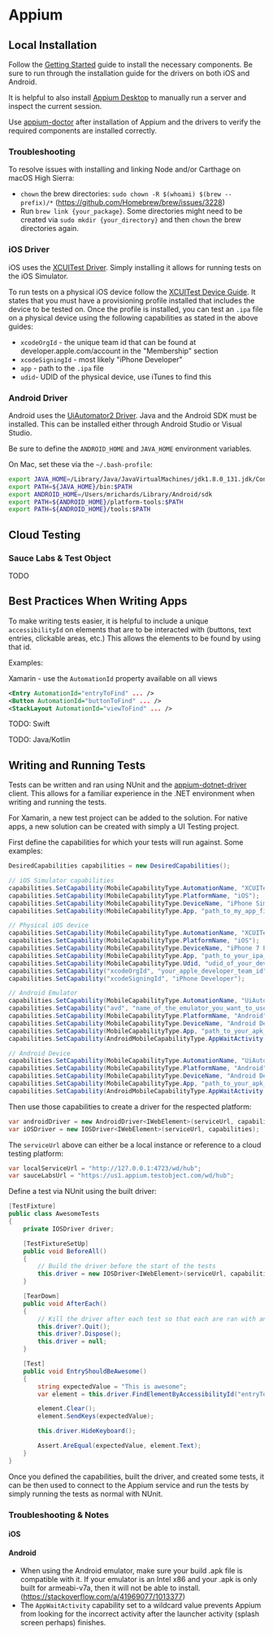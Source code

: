 # Appium

## Local Installation

Follow the [Getting Started](https://appium.io/docs/en/about-appium/getting-started/?lang=en) guide to install the necessary components. Be sure to run through the installation guide for the drivers on both iOS and Android. 

It is helpful to also install [Appium Desktop](https://github.com/appium/appium-desktop/releases) to manually run a server and inspect the current session.

Use [appium-doctor](https://github.com/appium/appium-doctor) after installation of Appium and the drivers to verify the required components are installed correctly.

### Troubleshooting

To resolve issues with installing and linking Node and/or Carthage on macOS High Sierra:
* `chown` the brew directories: `sudo chown -R $(whoami) $(brew --prefix)/*` (https://github.com/Homebrew/brew/issues/3228)
* Run `brew link {your_package}`. Some directories might need to be created via `sudo mkdir {your_directory}` and then `chown` the brew directories again.

### iOS Driver

iOS uses the [XCUITest Driver](https://appium.io/docs/en/drivers/ios-xcuitest/index.html). Simply installing it allows for running tests on the iOS Simulator.

To run tests on a physical iOS device follow the [XCUITest Device Guide](https://appium.io/docs/en/drivers/ios-xcuitest-real-devices/). It states that you must have a provisioning profile installed that includes the device to be tested on. Once the profile is installed, you can test an `.ipa` file on a physical device using the following capabilities as stated in the above guides:

* `xcodeOrgId` - the unique team id that can be found at developer.apple.com/account in the "Membership" section
* `xcodeSigningId` - most likely "iPhone Developer"
* `app` - path to the `.ipa` file
* `udid`- UDID of the physical device, use iTunes to find this

### Android Driver

Android uses the [UiAutomator2 Driver](http://appium.io/docs/en/drivers/android-uiautomator2/index.html). Java and the Android SDK must be installed. This can be installed either through Android Studio or Visual Studio.

Be sure to define the `ANDROID_HOME` and `JAVA_HOME` environment variables.

On Mac, set these via the `~/.bash-profile`:

```bash
export JAVA_HOME=/Library/Java/JavaVirtualMachines/jdk1.8.0_131.jdk/Contents/Home
export PATH=${JAVA_HOME}/bin:$PATH
export ANDROID_HOME=/Users/mrichards/Library/Android/sdk
export PATH=${ANDROID_HOME}/platform-tools:$PATH
export PATH=${ANDROID_HOME}/tools:$PATH
```

## Cloud Testing

### Sauce Labs & Test Object

TODO

## Best Practices When Writing Apps

To make writing tests easier, it is helpful to include a unique `accessibilityId` on elements that are to be interacted with (buttons, text entries, clickable areas, etc.) This allows the elements to be found by using that id.

Examples:

Xamarin - use the `AutomationId` property available on all views

```xml
<Entry AutomationId="entryToFind" ... />
<Button AutomationId="buttonToFind" ... />
<StackLayout AutomationId="viewToFind" ... />
```

TODO: Swift

TODO: Java/Kotlin

## Writing and Running Tests

Tests can be written and ran using NUnit and the [appium-dotnet-driver](https://github.com/appium/appium-dotnet-driver) client. This allows for a familiar experience in the .NET environment when writing and running the tests.

For Xamarin, a new test project can be added to the solution. For native apps, a new solution can be created with simply a UI Testing project.

First define the capabilities for which your tests will run against. Some examples:

```csharp
DesiredCapabilities capabilities = new DesiredCapabilities();

// iOS Simulator capabilities
capabilities.SetCapability(MobileCapabilityType.AutomationName, "XCUITest");
capabilities.SetCapability(MobileCapabilityType.PlatformName, "iOS");
capabilities.SetCapability(MobileCapabilityType.DeviceName, "iPhone Simulator");
capabilities.SetCapability(MobileCapabilityType.App, "path_to_my_app_file");

// Physical iOS device
capabilities.SetCapability(MobileCapabilityType.AutomationName, "XCUITest");
capabilities.SetCapability(MobileCapabilityType.PlatformName, "iOS");
capabilities.SetCapability(MobileCapabilityType.DeviceName, "iPhone 7 Plus");
capabilities.SetCapability(MobileCapabilityType.App, "path_to_your_ipa_file");
capabilities.SetCapability(MobileCapabilityType.Udid, "udid_of_your_device");
capabilities.SetCapability("xcodeOrgId", "your_apple_developer_team_id");
capabilities.SetCapability("xcodeSigningId", "iPhone Developer");

// Android Emulator
capabilities.SetCapability(MobileCapabilityType.AutomationName, "UiAutomator2");
capabilities.SetCapability("avd", "name_of_the_emulator_you_want_to_use");
capabilities.SetCapability(MobileCapabilityType.PlatformName, "Android");
capabilities.SetCapability(MobileCapabilityType.DeviceName, "Android Device");
capabilities.SetCapability(MobileCapabilityType.App, "path_to_your_apk_file");
capabilities.SetCapability(AndroidMobileCapabilityType.AppWaitActivity, "*");

// Android Device
capabilities.SetCapability(MobileCapabilityType.AutomationName, "UiAutomator2");
capabilities.SetCapability(MobileCapabilityType.PlatformName, "Android");
capabilities.SetCapability(MobileCapabilityType.DeviceName, "Android Device");
capabilities.SetCapability(MobileCapabilityType.App, "path_to_your_apk_file");
capabilities.SetCapability(AndroidMobileCapabilityType.AppWaitActivity, "*");
```

Then use those capabilities to create a driver for the respected platform:

```csharp
var androidDriver = new AndroidDriver<IWebElement>(serviceUrl, capabilities);
var iOSDriver = new IOSDriver<IWebElement>(serviceUrl, capabilities);
```

The `serviceUrl` above can either be a local instance or reference to a cloud testing platform:

```csharp
var localServiceUrl = "http://127.0.0.1:4723/wd/hub";
var sauceLabsUrl = "https://us1.appium.testobject.com/wd/hub";
```

Define a test via NUnit using the built driver:

```csharp
[TestFixture]
public class AwesomeTests
{
    private IOSDriver driver;

    [TestFixtureSetUp]
    public void BeforeAll()
    {
        // Build the driver before the start of the tests
        this.driver = new IOSDriver<IWebElement>(serviceUrl, capabilities);
    }

    [TearDown]
    public void AfterEach()
    {
        // Kill the driver after each test so that each are ran with an independent driver instance
        this.driver?.Quit();
        this.driver?.Dispose();
        this.driver = null;
    }

    [Test]
    public void EntryShouldBeAwesome()
    {
        string expectedValue = "This is awesome";
        var element = this.driver.FindElementByAccessibilityId("entryToFind");

        element.Clear();
        element.SendKeys(expectedValue);

        this.driver.HideKeyboard();

        Assert.AreEqual(expectedValue, element.Text);
    }
}
```

Once you defined the capabilities, built the driver, and created some tests, it can be then used to connect to the Appium service and run the tests by simply running the tests as normal with NUnit.

### Troubleshooting & Notes

#### iOS

#### Android

* When using the Android emulator, make sure your build .apk file is compatible with it. If your emulator is an Intel x86 and your .apk is only built for armeabi-v7a, then it will not be able to install. (https://stackoverflow.com/a/41969077/1013377)
* The `AppWaitActivity` capability set to a wildcard value prevents Appium from looking for the incorrect activity after the launcher activity (splash screen perhaps) finishes.
